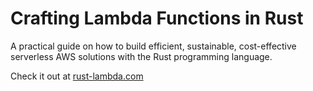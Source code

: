 # Crafting Lambda Functions in Rust

A practical guide on how to build efficient, sustainable, cost-effective serverless AWS solutions with the Rust programming language.

Check it out at [rust-lambda.com](https://rust-lambda.com)